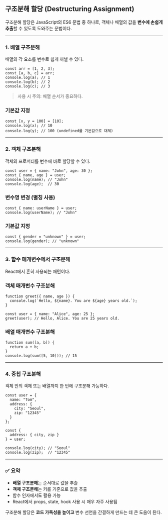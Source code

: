 ## 구조분해 할당 (Destructuring Assignment)

구조분해 할당은 JavaScript의 ES6 문법 중 하나로, 객체나 배열의 값을 **변수에 손쉽게 추출**할 수 있도록 도와주는 문법이다.

---

### 1. 배열 구조분해

배열의 각 요소를 변수로 쉽게 꺼낼 수 있다.

```
const arr = [1, 2, 3];
const [a, b, c] = arr;
console.log(a); // 1
console.log(b); // 2
console.log(c); // 3
```

> 사용 시 주의: 배열 순서가 중요하다.
> 

### 기본값 지정

```
const [x, y = 100] = [10];
console.log(x); // 10
console.log(y); // 100 (undefined를 기본값으로 대체)
```

---

### 2. 객체 구조분해

객체의 프로퍼티를 변수에 바로 할당할 수 있다.

```
const user = { name: "John", age: 30 };
const { name, age } = user;
console.log(name); // "John"
console.log(age);  // 30
```

### 변수명 변경 (별칭 사용)

```
const { name: userName } = user;
console.log(userName); // "John"
```

### 기본값 지정

```
const { gender = "unknown" } = user;
console.log(gender); // "unknown"
```

---

### 3. 함수 매개변수에서 구조분해

React에서 흔히 사용되는 패턴이다.

### 객체 매개변수 구조분해

```
function greet({ name, age }) {
  console.log(`Hello, ${name}. You are ${age} years old.`);
}

const user = { name: "Alice", age: 25 };
greet(user); // Hello, Alice. You are 25 years old.
```

### 배열 매개변수 구조분해

```
function sum([a, b]) {
  return a + b;
}
console.log(sum([5, 10])); // 15
```

---

### 4. 중첩 구조분해

객체 안의 객체 또는 배열까지 한 번에 구조분해 가능하다.

```
const user = {
  name: "Tom",
  address: {
    city: "Seoul",
    zip: "12345"
  }
};

const {
  address: { city, zip }
} = user;

console.log(city); // "Seoul"
console.log(zip);  // "12345"
```

---

### ✅ 요약

- **배열 구조분해**는 순서대로 값을 추출
- **객체 구조분해**는 키를 기준으로 값을 추출
- 함수 인자에서도 활용 가능
- React에서 props, state, hook 사용 시 매우 자주 사용됨

구조분해 할당은 **코드 가독성을 높이고** 변수 선언을 간결하게 만드는 데 큰 도움이 된다.
